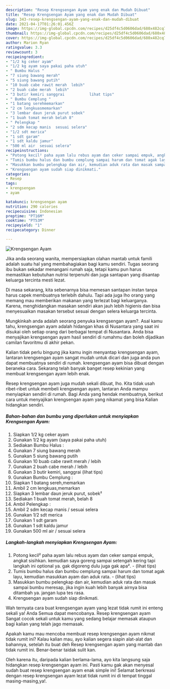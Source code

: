 ```yaml
---
description: "Resep Krengsengan Ayam yang enak dan Mudah Dibuat"
title: "Resep Krengsengan Ayam yang enak dan Mudah Dibuat"
slug: 343-resep-krengsengan-ayam-yang-enak-dan-mudah-dibuat
date: 2021-04-17T01:26:01.456Z
image: https://img-global.cpcdn.com/recipes/d25df4c5d0606dad/680x482cq70/krengsengan-ayam-foto-resep-utama.jpg
thumbnail: https://img-global.cpcdn.com/recipes/d25df4c5d0606dad/680x482cq70/krengsengan-ayam-foto-resep-utama.jpg
cover: https://img-global.cpcdn.com/recipes/d25df4c5d0606dad/680x482cq70/krengsengan-ayam-foto-resep-utama.jpg
author: Marion Ryan
ratingvalue: 3.3
reviewcount: 3
recipeingredient:
- "1/2 kg ceker ayam"
- "1/2 kg ayam saya pakai paha utuh"
- " Bumbu Halus "
- "7 siung bawang merah"
- "5 siung bawang putih"
- "10 buab cabe rawit merah  lebih"
- "2 buah cabe merah  lebih"
- "3 butir kemiri sanggrai           lihat tips"
- " Bumbu Cemplung "
- "1 batang serehmemarkan"
- "2 cm lengkuasmemarkan"
- "3 lembar daun jeruk purut sobek"
- "1 buah tomat merah belah 8"
- " Pelengkap "
- "2 sdm kecap manis  sesuai selera"
- "1/2 sdt merica"
- "1 sdt garam"
- "1 sdt kaldu jamur"
- "500 ml air  sesuai selera"
recipeinstructions:
- "Potong kecil² paha ayam lalu rebus ayam dan ceker sampai empuk, angkat sisihkan. kemudian saya goreng sampai setengah kering tapi langkah ini optional ya. gak digoreng dulu juga gak apa².           (lihat tips)"
- "Tumis bumbu halus dan bumbu cemplung sampai harum dan tomat agak layu, kemudian masukkan ayam dan aduk rata.           (lihat tips)"
- "Masukkan bumbu pelengkap dan air, kemudian aduk rata dan masak sampai bumbu meresap, jika ingin kuah lebih banyak airnya bisa ditambah ya. jangan lupa tes rasa."
- "Krengsengan ayam sudah siap dinikmati."
categories:
- Resep
tags:
- krengsengan
- ayam

katakunci: krengsengan ayam 
nutrition: 290 calories
recipecuisine: Indonesian
preptime: "PT16M"
cooktime: "PT53M"
recipeyield: "1"
recipecategory: Dinner

---
```



![Krengsengan Ayam](https://img-global.cpcdn.com/recipes/d25df4c5d0606dad/680x482cq70/krengsengan-ayam-foto-resep-utama.jpg)

Jika anda seorang wanita, mempersiapkan olahan mantab untuk famili adalah suatu hal yang membahagiakan bagi kamu sendiri. Tugas seorang ibu bukan sekadar menangani rumah saja, tetapi kamu pun harus memastikan kebutuhan nutrisi terpenuhi dan juga santapan yang disantap keluarga tercinta mesti lezat.

Di masa  sekarang, kita sebenarnya bisa memesan santapan instan tanpa harus capek membuatnya terlebih dahulu. Tapi ada juga lho orang yang memang mau memberikan makanan yang terlezat bagi keluarganya. Karena, menghidangkan masakan sendiri akan jauh lebih higienis dan bisa menyesuaikan masakan tersebut sesuai dengan selera keluarga tercinta. 



Mungkinkah anda adalah seorang penyuka krengsengan ayam?. Asal kamu tahu, krengsengan ayam adalah hidangan khas di Nusantara yang saat ini disukai oleh setiap orang dari berbagai tempat di Nusantara. Anda bisa menyajikan krengsengan ayam hasil sendiri di rumahmu dan boleh dijadikan camilan favoritmu di akhir pekan.

Kalian tidak perlu bingung jika kamu ingin menyantap krengsengan ayam, lantaran krengsengan ayam sangat mudah untuk dicari dan juga anda pun dapat membuatnya sendiri di rumah. krengsengan ayam bisa dibuat dengan beraneka cara. Sekarang telah banyak banget resep kekinian yang membuat krengsengan ayam lebih enak.

Resep krengsengan ayam juga mudah sekali dibuat, lho. Kita tidak usah ribet-ribet untuk membeli krengsengan ayam, lantaran Anda mampu menyiapkan sendiri di rumah. Bagi Anda yang hendak membuatnya, berikut cara untuk menyajikan krengsengan ayam yang nikamat yang bisa Kalian hidangkan sendiri.

<!--inarticleads1-->

##### Bahan-bahan dan bumbu yang diperlukan untuk menyiapkan Krengsengan Ayam:

1. Siapkan 1/2 kg ceker ayam
1. Gunakan 1/2 kg ayam (saya pakai paha utuh)
1. Sediakan  Bumbu Halus :
1. Gunakan 7 siung bawang merah
1. Gunakan 5 siung bawang putih
1. Gunakan 10 buab cabe rawit merah / lebih
1. Gunakan 2 buah cabe merah / lebih
1. Gunakan 3 butir kemiri, sanggrai           (lihat tips)
1. Gunakan  Bumbu Cemplung :
1. Siapkan 1 batang sereh,memarkan
1. Ambil 2 cm lengkuas,memarkan
1. Siapkan 3 lembar daun jeruk purut, sobek²
1. Sediakan 1 buah tomat merah, belah 8
1. Ambil  Pelengkap :
1. Ambil 2 sdm kecap manis / sesuai selera
1. Gunakan 1/2 sdt merica
1. Gunakan 1 sdt garam
1. Gunakan 1 sdt kaldu jamur
1. Gunakan 500 ml air / sesuai selera




<!--inarticleads2-->

##### Langkah-langkah menyiapkan Krengsengan Ayam:

1. Potong kecil² paha ayam lalu rebus ayam dan ceker sampai empuk, angkat sisihkan. kemudian saya goreng sampai setengah kering tapi langkah ini optional ya. gak digoreng dulu juga gak apa². -           (lihat tips)
1. Tumis bumbu halus dan bumbu cemplung sampai harum dan tomat agak layu, kemudian masukkan ayam dan aduk rata. -           (lihat tips)
1. Masukkan bumbu pelengkap dan air, kemudian aduk rata dan masak sampai bumbu meresap, jika ingin kuah lebih banyak airnya bisa ditambah ya. jangan lupa tes rasa.
1. Krengsengan ayam sudah siap dinikmati.




Wah ternyata cara buat krengsengan ayam yang lezat tidak rumit ini enteng sekali ya! Anda Semua dapat mencobanya. Resep krengsengan ayam Sangat cocok sekali untuk kamu yang sedang belajar memasak ataupun bagi kalian yang telah jago memasak.

Apakah kamu mau mencoba membuat resep krengsengan ayam nikmat tidak rumit ini? Kalau kalian mau, ayo kalian segera siapin alat-alat dan bahannya, setelah itu buat deh Resep krengsengan ayam yang mantab dan tidak rumit ini. Benar-benar taidak sulit kan. 

Oleh karena itu, daripada kalian berlama-lama, ayo kita langsung saja hidangkan resep krengsengan ayam ini. Pasti kamu gak akan menyesal sudah buat resep krengsengan ayam enak simple ini! Selamat berkreasi dengan resep krengsengan ayam lezat tidak rumit ini di tempat tinggal masing-masing,ya!.

